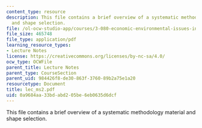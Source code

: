 ```yaml
---
content_type: resource
description: This file contains a brief overview of a systematic methodology material
  and shape selection.
file: /ol-ocw-studio-app/courses/3-080-economic-environmental-issues-in-materials-selection-fall-2005/0a9684aa33bdabd205be6eb0635d6dcf_lec_ms2.pdf
file_size: 465748
file_type: application/pdf
learning_resource_types:
- Lecture Notes
license: https://creativecommons.org/licenses/by-nc-sa/4.0/
ocw_type: OCWFile
parent_title: Lecture Notes
parent_type: CourseSection
parent_uid: 984426f8-de30-863f-3760-89b2a75e1a20
resourcetype: Document
title: lec_ms2.pdf
uid: 0a9684aa-33bd-abd2-05be-6eb0635d6dcf
---
```

This file contains a brief overview of a systematic methodology material and shape selection.